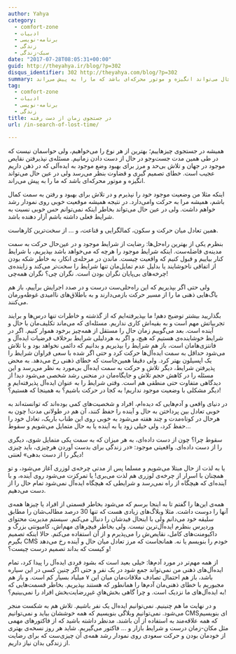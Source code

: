 ```yaml
---
author: Yahya
category:
  - comfort-zone
  - ادبیات
  - برنامه-نویسی
  - زندگی
  - سبک-زندگی
date: "2017-07-28T08:05:31+00:00"
guid: http://theyahya.ir/blog/?p=302
disqus_identifier: 302 http://theyahya.com/blog/?p=302
summary: همیشه در جستجوی چیزهاییم؛ بهترین از هر نوع را می‌خواهیم، ولی حواسمان نیست که در طی همین مدت جست‌وجو در حال از دست دادن زمانیم. مسئله‌ی نپذیرفتن نقایص موجود در جهان و تلاش بی‌حد و مرز برای بهبود وضع موجود به ایده‌آلی که در ذهن داریم عجیب است. خطای تصمیم گیری و قضاوت بنظر می‌رسد ولی در عین حال می‌تواند انگیزه‌ و موتور محرکه‌ای باشد که ما را به پیش می‌راند.
tag:
  - comfort-zone
  - ادبیات
  - برنامه-نویسی
  - زندگی
title: در جستجوی زمان از دست رفته
url: /in-search-of-lost-time/

---
```

همیشه در جستجوی چیزهاییم؛ بهترین از هر نوع را می‌خواهیم، ولی حواسمان نیست که در طی همین مدت جست‌وجو در حال از دست دادن زمانیم. مسئله‌ی نپذیرفتن نقایص موجود در جهان و تلاش بی‌حد و مرز برای بهبود وضع موجود به ایده‌آلی که در ذهن داریم عجیب است. خطای تصمیم گیری و قضاوت بنظر می‌رسد ولی در عین حال می‌تواند انگیزه‌ و موتور محرکه‌ای باشد که ما را به پیش می‌راند.

اینکه مثلا من وضعیت موجود خود را نپذیرم و در تلاش برای بهبود و رفتن به سمت کمال باشم، همیشه مرا به حرکت وامی‌دارد. در نتیجه همیشه موقعیت خوبی روی نمودار رشد خواهم داشت. ولی در عین حال می‌تواند بخاطر اینکه نمی‌توانم حس خوبی نسبت به شرایط فعلی داشته باشم آزار دهنده باشد.

همین تعادل میان حرکت و سکون، کمالگرایی و قناعت، و … از سخت‌ترین کارهاست.

بنظرم یکی از بهترین راه‌حل‌ها: رضایت از شرایط موجود و در عین‌حال حرکت به سمت مدینه‌ی فاضله‌ست. اینکه شرایط موجود را هرچه که می‌خواهد باشد بپذیریم، با شرایط کنار بیاییم و قبول کنیم که واقعیت چیست. ماندن در مرحله‌ی انکار، به خاطر شکه بودن از اتفاقی ناخوشایند یا بدلیل عدم تمایل‌مان تنها شرایط را سخت‌تر می‌کند و زاینده‌ی چرخه‌های بی‌پایان نگران بودن است. نگران چی؟ نگران همه‌چی!

ولی حتی اگر بپذیریم که این راه‌حلی‌ست درست و در صدد اجرایش برآییم، باز هم باگ‌هایی‌ ذهنی ما را از مسیر حرکت بازمی‌دارند و به باطلاق‌های ناامیدی غوطه‌ورمان می‌کنند.

بگذاریید بیشتر توضیح دهم! ما بپذیرفته‌ایم که از گذشته و خاطرات تنها درس‌ها و برایند تجربیاتش مهم است و به بقیه‌اش کاری نداریم. مسئله‌ای که می‌ماند تکلیف‌مان با حال و آینده است. بعد می‌گوییم زمان حال را مستقل از همه‌چیز برخود هموار کنیم. اگر در شرایط خوشاینده‌ی هستیم که هیچ، و اگر به هردلیلی شرایط برخلاف فرضیات ایده‌آل و فانتزی‌هامان است، باز هم شرایط را بپذیریم و بدانیم که دائمی نخواهد بود و با تلاش می‌شود حداقل به سمت ایده‌آل‌ها حرکت کرد و حتی اگر شده با سعی فراوان شرایط را یک اپسیلون بهتر کرد. ولی دقیقا همین‌جاست که خطای ذهنی رخ می‌دهد. به محض پذیرفتن شرایط، دیگر تلاش و حرکت به سمت ایده‌آل بی‌مورد به نظر می‌رسد و این مسئله را در کاهش حجم تلاش و جایگاه‌مان در منحنی رشد شخصی می‌شود دید! از دیدگاهی متفاوت حتی منطقی هم است. وقتی شرایط را به عنوان ایده‌آل پذیرفته‌ایم و دیگر مشکلی با وضعیت موجود نداریم! به کجا در حرکت باشیم؟ به همینجا که هستیم؟!

در دنیای واقعی و آدم‌هایی که دیده‌ام، افراد و شخصیت‌های کمی بوده‌اند که توانسته‌اند به خوبی تعادل بین پرداختن به حال و آینده را حفظ کنند، آن هم در طولانی مدت! چون به هرحال در کوتاه‌مدت و چند هفته می‌شود به خوبی روی این طناب باریک، تعادل خود را حفظ کرد، ولی خیلی زود یا به آینده یا به حال متمایل می‌شویم و سقوط…

سقوط چرا؟ چون از دست داده‌ای، به هر میزان که به سمت یکی متمایل شوی، دیگری را از دست داده‌ای. واقعیتی موجود: «در زندگی برای بدست آوردن هرچیزی، باید چیزی دیگر را از دست بدهی» لعنتی!

یا به لذت از حال مبتلا می‌شویم و مسلما پس از مدتی چرخه‌ی لوزری آغاز می‌شود، و تو همچنان با اسرار از چرخه‌ی لوزری هم لذت می‌بری! یا تمرکزت می‌شود روی آینده، و با آینده‌ای که هیچگاه از راه نمی‌رسد و شرایطی که هیچگاه ایده‌آل نمی‌شود تمام حال را از دست می‌دهیم.

همه‌ی این‌ها را گفتم تا به اینجا برسم که می‌شود بخاطر قسمتی از افراد یا چیزها همه‌ی آنها را دوست داشت. مثلا وبلاگ‌های زیادی هست که تنها 30 درصد مطالب‌شان را مطابق سلیقه خود می‌دانم ولی با اینحال فیدشان را دنبال می‌کنم. سیستم مدیریت محتوای وردپرس بنظرم ایده‌آل‌ترین نیست. ولی بخاطر فیچر‌های مهم‌اش، کامیونتی بزرگ و داکیومنت‌های کامل، نقایص‌ش را می‌پذیرم و از آن استفاده می‌کنم. حالا اینکه تصمیم بگیرم CMS خودم را بنویسم یا نه. همانجاست که مرز تعادل میان حال و آینده رخ می‌دهد و کیست که بداند تصمیم درست چیست؟!

از همه مهم‌تر در مورد آدم‌ها: خیلی بعید است که بشود فردی ایده‌آل را پیدا کرد، تمام ایده‌‌آل‌های ذهنی من نمی‌تواند جمع شود در یک نفر و حتی اگر چنین کسی در این سیاره باشد، باز هم احتمال تصادف ملاقات‌مان میان این ۷ میلیاد بسیار کم است. و باز هم مجبوریم با خطای ذهنی‌مان آدم‌ها را همانطور که هستند بپذیریم. بخاطر قسمت‌هایی که به ایده‌آل‌های ما نزدیک است. و چرا گاهی بخش‌هایِ غیرِرضایت‌بخش افراد را نمی‌بینیم؟!

و در نهایت ما هم چنینیم. نمی‌توانیم ایده‌ال یک نفر باشیم. تلاش هم به شکست منجر می‌شود. نمی‌توانیم وبلاگی بنویسیم که همه خوششان بیاید و نمی‌توانیم CMSای بنویسیم که همه علاقه‌مند به استفاده از آن باشند. مدنظر داشته باشید که از فاکتورهای مهمی مثل مکان-زمان درست و شرایط بازار و … فاکتور می‌گیریم. شاید هر روز نسخه‌ی بهتری از خودمان بودن و حرکت سعودی روی نمودار رشد همه‌ی آن چیزی‌ست که برای رضایت از زندگی بدان نیاز داریم.
